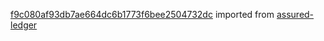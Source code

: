 [f9c080af93db7ae664dc6b1773f6bee2504732dc](https://github.com/insolar/assured-ledger/commit/f9c080af93db7ae664dc6b1773f6bee2504732dc) imported from [assured-ledger](https://github.com/insolar/assured-ledger)
